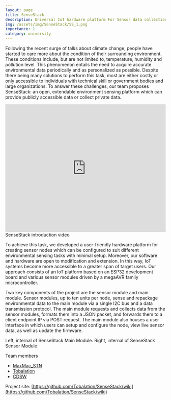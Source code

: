 ```yaml
---
layout: page
title: SenseStack
description: Universal IoT hardware platform For Sensor data collection
img: /assets/img/SenseStack/SS_1.png
importance: 1
category: university
---
```


Following the recent surge of talks about climate change, people have started to care more about the condition of their surrounding environment. These conditions include, but are not limited to, temperature, humidity and pollution level. This phenomenon entails the need to acquire accurate environmental data periodically and as personalized as possible. Despite there being many solutions to perform this task, most are either costly or only accessible to individuals with technical skill or government bodies and large organizations. To answer these challenges, our team proposes SenseStack: an open, extendable environment sensing platform which can provide publicly accessible data or collect private data.

<div class="row">
    <div class="col-sm mt-3 mt-md-0">
        <iframe width="100%" height="400px" src="https://www.youtube.com/embed/lyH1x3b3NAI" title="YouTube video player" frameborder="0" allow="accelerometer; autoplay; clipboard-write; encrypted-media; gyroscope; picture-in-picture" allowfullscreen></iframe>
    </div>
</div>
<div class="caption">
    SenseStack introduction video
</div>



To achieve this task, we developed a user-friendly hardware platform for creating sensor nodes which can be configured to suit different environmental sensing tasks with minimal setup. Moreover, our software and hardware are open to modification and extension. In this way, IoT systems become more accessible to a greater span of target users. Our approach consists of an IoT platform based on an ESP32 development board and various sensor modules driven by a megaAVR family microcontroller.

Two key components of the project are the sensor module and main module. Sensor modules, up to ten units per node, sense and repackage environmental data to the main module via a single I2C bus and a data transmission protocol. The main module requests and collects data from the sensor modules, formats them into a JSON packet, and forwards them to a client endpoint IP via POST request. The main module also houses a user interface in which users can setup and configure the node, view live sensor data, as well as update the firmware.

<div class="row justify-content-sm-center">
    <div class="col-sm mt-3 mt-md-0">
        <img class="img-fluid rounded z-depth-1" src="{{ '/assets/img/SenseStack/SS_main.png' | relative_url }}" alt="" title="SenseStack Main Module"/>
    </div>
    <div class="col-sm mt-3 mt-md-0">
        <img class="img-fluid rounded z-depth-1" src="{{ '/assets/img/SenseStack/SS_sensor.png' | relative_url }}" alt="" title="SenseStack Sensor Module"/>
    </div>
</div>
<div class="caption">
Left, internal of SenseStack Main Module. Right, internal of SenseStack Sensor Module
</div>

Team members
- [MaxMac_STN](https://github.com/maxmacstn) 
- [Tobalation](https://github.com/Tobalation) 
- [CDSW](https://github.com/cdsw)

Project site: [https://github.com/Tobalation/SenseStack/wiki](https://github.com/Tobalation/SenseStack/wiki)

